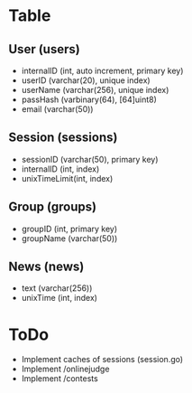 # Table

## User (users)
- internalID (int, auto increment, primary key)
- userID (varchar(20), unique index)
- userName (varchar(256), unique index)
- passHash (varbinary(64), \[64\]uint8)
- email (varchar(50))

## Session (sessions)
- sessionID (varchar(50), primary key)
- internalID (int, index)
- unixTimeLimit(int, index)

## Group (groups)
- groupID (int, primary key)
- groupName (varchar(50))

## News (news)
- text (varchar(256))
- unixTime (int, index)

# ToDo
- Implement caches of sessions (session.go)
- Implement /onlinejudge
- Implement /contests